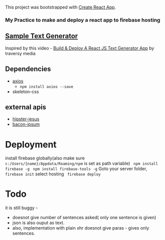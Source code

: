 This project was bootstrapped with [Create React App](https://github.com/facebookincubator/create-react-app).


### My Practice to make and deploy a react app to firebase hosting
## [Sample Text Generator](https://react-text-generator.firebaseapp.com/)

Inspired by this video - [Build & Deploy A React JS Text Generator App](https://youtu.be/yU5DYccb77A) by traversy media
## Dependencies
- [axios](https://github.com/axios/axios)
  - ```npm install axios --save```
- skeleton-css 

## external apis
- [hipster-jesus](http://hipsterjesus.com/)
- [bacon-ipsum](https://baconipsum.com/)


# Deployment
install firebase globally(also make sure ``` c:/Users/{name}/Appdata/Roaming/npm ``` is set as path variable)
``` npm install firebase -g```
``` npm install firebase-tools -g```
Goto your server folder, 
``` firebase init```
select hosting
``` firebase deploy```

# Todo
 it is still buggy - 
 - doesnot give number of sentences asked( only one sentence is given)
 - json is also ouput as text.
 - also, implementation with plain xhr doesnot give paras - gives only sentences.